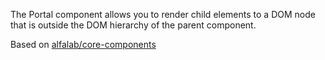 The Portal component allows you to render child elements to a DOM node that is outside the DOM hierarchy of the parent component.

Based on [alfalab/core-components](https://github.com/alfa-laboratory/core-components)
